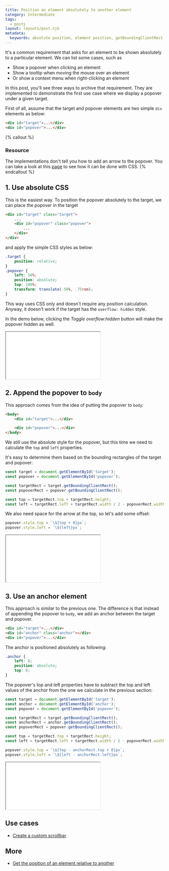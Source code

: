 ```yaml
---
title: Position an element absolutely to another element
category: Intermediate
tags:
  - posts
layout: layouts/post.njk
metadata:
  keywords: absolute position, element position, getBoundingClientRect
---
```


It's a common requirement that asks for an element to be shown absolutely to a particular element. We can list some cases, such as

* Show a popover when clicking an element
* Show a tooltip when moving the mouse over an element
* Or show a context menu when right-clicking an element 

In this post, you'll see three ways to archive that requirement. They are implemented to demonstrate the first use case where we display a popover under a given target.

First of all, assume that the target and popover elements are two simple `div` elements as below:

```html
<div id="target">...</div>
<div id="popover">...</div>
```

{% callout %}
### Resource

The implementations don't tell you how to add an arrow to the popover. You can take a look at this [page](https://csslayout.io/patterns/popover-arrow/) to see how it can be done with CSS.
{% endcallout %}

## 1. Use absolute CSS

This is the easiest way. To position the popover absolutely to the target, we can place the popover in the target

```html
<div id="target" class="target">
    ...
    <div id="popover" class="popover">
        ...
    </div>
</div>
```

and apply the simple CSS styles as below:

```css
.target {
    position: relative;
}
.popover {
    left: 50%;
    position: absolute;
    top: 100%;
    transform: translate(-50%, .75rem);
}
```

This way uses CSS only and doesn't require any position calculation. Anyway, it doesn't work if the target has the `overflow: hidden` style.

In the demo below, clicking the _Toggle overflow:hidden_ button will make the popover hidden as well.

<iframe src='/demo/position-an-element-absolutely-to-another-element/css.html'></iframe>

## 2. Append the popover to `body`

This approach comes from the idea of putting the popover to `body`:

```html
<body>
    <div id="target">...</div>

    <div id="popover">...</div>
</body>
```

We still use the absolute style for the popover, but this time we need to calculate the `top` and `left` properties.

It's easy to determine them based on the bounding rectangles of the target and popover:

```js
const target = document.getElementById('target');
const popover = document.getElementById('popover');

const targetRect = target.getBoundingClientRect();
const popoverRect = popover.getBoundingClientRect();

const top = targetRect.top + targetRect.height;
const left = targetRect.left + targetRect.width / 2 - popoverRect.width / 2;
```

We also need space for the arrow at the top, so let's add some offset:

```js
popover.style.top = `\${top + 8}px`;
popover.style.left = `\${left}px`;
```

<iframe src='/demo/position-an-element-absolutely-to-another-element/absolute.html'></iframe>

## 3. Use an anchor element

This approach is similar to the previous one. The difference is that instead of appending the popover to `body`, we add an anchor between the target and popover.

```html
<div id="target">...</div>
<div id="anchor" class="anchor"></div>
<div id="popover">...</div>
```

The anchor is positioned absolutely as following:

```css
.anchor {
    left: 0;
    position: absolute;
    top: 0;
}
```

The popover's top and left properties have to subtract the top and left values of the anchor from the one we calculate in the previous section:

```js
const target = document.getElementById('target');
const anchor = document.getElementById('anchor');
const popover = document.getElementById('popover');

const targetRect = target.getBoundingClientRect();
const anchorRect = anchor.getBoundingClientRect();
const popoverRect = popover.getBoundingClientRect();

const top = targetRect.top + targetRect.height;
const left = targetRect.left + targetRect.width / 2 - popoverRect.width / 2;

popover.style.top = `\${top - anchorRect.top + 8}px`;
popover.style.left = `\${left - anchorRect.left}px`;
```

<iframe src='/demo/position-an-element-absolutely-to-another-element/anchor.html'></iframe>

## Use cases

* [Create a custom scrollbar](/create-a-custom-scrollbar)

## More

* [Get the position of an element relative to another](/get-the-position-of-an-element-relative-to-another)